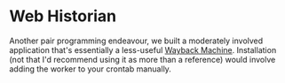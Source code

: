 # Web Historian

Another pair programming endeavour, we built a moderately involved application that's essentially a less-useful [Wayback Machine](https://archive.org). Installation (not that I'd recommend using it as more than a reference) would involve adding the worker to your crontab manually.
